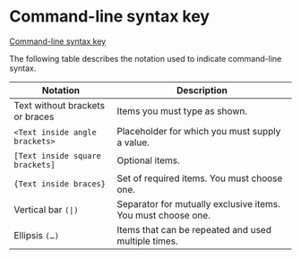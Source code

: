 # Command-line syntax key
[Command-line syntax key](https://docs.microsoft.com/en-us/windows-server/administration/windows-commands/command-line-syntax-key)

The following table describes the notation used to indicate command-line syntax.

|Notation|Description|
|-----|-----|
|Text without brackets or braces|Items you must type as shown.|
|`<Text inside angle brackets>`|Placeholder for which you must supply a value.|
|`[Text inside square brackets]`|Optional items.|
|`{Text inside braces}`|Set of required items. You must choose one.|
|Vertical bar <code>(&#124;)</code>|Separator for mutually exclusive items. You must choose one.|
|Ellipsis `(…)`|Items that can be repeated and used multiple times.|
